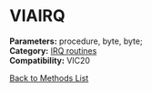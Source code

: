 # VIAIRQ

**Parameters:** procedure, byte, byte;  
**Category:** [IRQ routines](../categories/irq_routines.md)  
**Compatibility:** VIC20  


[Back to Methods List](../../SUMMARY.md)
